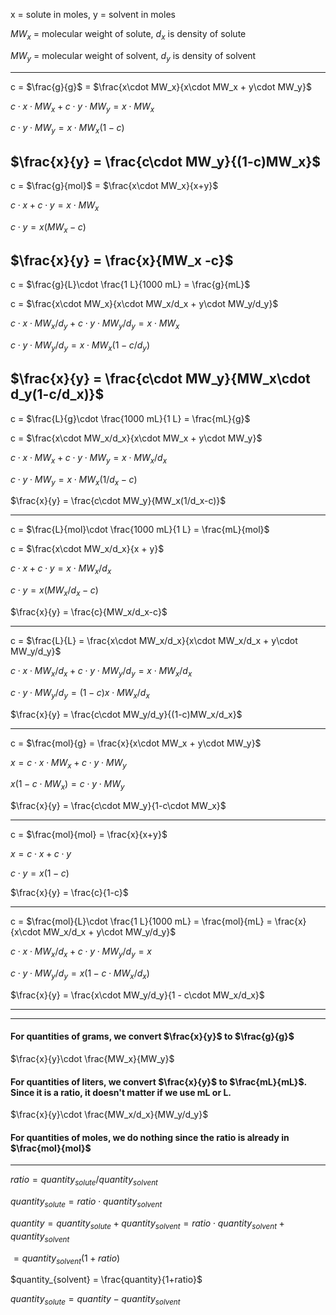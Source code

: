 x = solute in moles, y = solvent in moles

$MW_x$ = molecular weight of solute, $d_x$ is density of solute

$MW_y$ = molecular weight of solvent, $d_y$ is density of solvent

---
c = $\frac{g}{g}$ = $\frac{x\cdot MW_x}{x\cdot MW_x + y\cdot MW_y}$

$c\cdot x\cdot MW_x + c\cdot y\cdot MW_y = x\cdot MW_x$

$c\cdot y\cdot MW_y = x\cdot MW_x (1-c)$

$\frac{x}{y} = \frac{c\cdot MW_y}{(1-c)MW_x}$
---
c = $\frac{g}{mol}$ = $\frac{x\cdot MW_x}{x+y}$

$c\cdot x + c\cdot y = x\cdot MW_x$

$c\cdot y = x(MW_x-c)$

$\frac{x}{y} = \frac{x}{MW_x -c}$
---
c = $\frac{g}{L}\cdot \frac{1 L}{1000 mL} = \frac{g}{mL}$

c = $\frac{x\cdot MW_x}{x\cdot MW_x/d_x + y\cdot MW_y/d_y}$

$c\cdot x\cdot MW_x/d_y + c\cdot y\cdot MW_y/d_y = x\cdot MW_x$

$c\cdot y\cdot MW_y/d_y = x\cdot MW_x(1-c/d_y)$

$\frac{x}{y} = \frac{c\cdot MW_y}{MW_x\cdot d_y(1-c/d_x)}$
---

c = $\frac{L}{g}\cdot \frac{1000 mL}{1 L} = \frac{mL}{g}$

c = $\frac{x\cdot MW_x/d_x}{x\cdot MW_x + y\cdot MW_y}$

$c\cdot x\cdot MW_x + c\cdot y\cdot MW_y = x\cdot MW_x/d_x$

$c\cdot y\cdot MW_y = x\cdot MW_x(1/d_x-c)$

$\frac{x}{y} = \frac{c\cdot MW_y}{MW_x(1/d_x-c)}$

---

c = $\frac{L}{mol}\cdot \frac{1000 mL}{1 L} = \frac{mL}{mol}$

c = $\frac{x\cdot MW_x/d_x}{x + y}$

$c\cdot x + c\cdot y = x\cdot MW_x/d_x$

$c\cdot y = x(MW_x/d_x - c)$

$\frac{x}{y} = \frac{c}{MW_x/d_x-c}$

---

c = $\frac{L}{L} = \frac{x\cdot MW_x/d_x}{x\cdot MW_x/d_x + y\cdot MW_y/d_y}$

$c\cdot x\cdot MW_x/d_x + c\cdot y\cdot MW_y/d_y = x\cdot MW_x/d_x$

$c\cdot y\cdot MW_y/d_y = (1-c)x\cdot MW_x/d_x$

$\frac{x}{y} = \frac{c\cdot MW_y/d_y}{(1-c)MW_x/d_x}$

---

c = $\frac{mol}{g} = \frac{x}{x\cdot MW_x + y\cdot MW_y}$

$x = c\cdot x\cdot MW_x + c\cdot y\cdot MW_y$

$x(1-c\cdot MW_x) = c\cdot y\cdot MW_y$

$\frac{x}{y} = \frac{c\cdot MW_y}{1-c\cdot MW_x}$

---

c = $\frac{mol}{mol} = \frac{x}{x+y}$

$x = c\cdot x + c\cdot y$

$c\cdot y = x(1-c)$

$\frac{x}{y} = \frac{c}{1-c}$

---

c = $\frac{mol}{L}\cdot \frac{1 L}{1000 mL} = \frac{mol}{mL} = \frac{x}{x\cdot MW_x/d_x + y\cdot MW_y/d_y}$

$c\cdot x\cdot MW_x/d_x + c\cdot y\cdot MW_y/d_y = x$

$c\cdot y\cdot MW_y/d_y = x(1 - c\cdot MW_x/d_x)$

$\frac{x}{y} = \frac{x\cdot MW_y/d_y}{1 - c\cdot MW_x/d_x}$

---
---

#### For quantities of grams, we convert $\frac{x}{y}$ to $\frac{g}{g}$

$\frac{x}{y}\cdot \frac{MW_x}{MW_y}$

#### For quantities of liters, we convert $\frac{x}{y}$ to $\frac{mL}{mL}$. Since it is a ratio, it doesn't matter if we use mL or L.

$\frac{x}{y}\cdot \frac{MW_x/d_x}{MW_y/d_y}$

#### For quantities of moles, we do nothing since the ratio is already in $\frac{mol}{mol}$

---

$ratio = quantity_{solute}/quantity_{solvent}$

$quantity_{solute} = ratio\cdot quantity_{solvent}$

$quantity = quantity_{solute} + quantity_{solvent} = ratio\cdot quantity_{solvent} + quantity_{solvent}$

$= quantity_{solvent}(1 + ratio)$

$quantity_{solvent} = \frac{quantity}{1+ratio}$

$quantity_{solute} = quantity - quantity_{solvent}$

